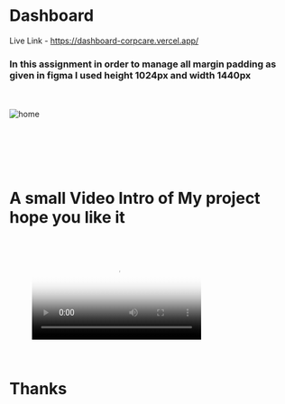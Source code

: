 # Dashboard

Live Link - https://dashboard-corpcare.vercel.app/

### **In this assignment in order to manage all margin padding as given in figma I used height 1024px and width 1440px**
<br>

<br>
<img src="../Dashboard/ReadmeAssets/Dashboard.png" alt="home">

<br>
<br>
<br>
<br>
<br>
<br>

# A small Video Intro of My project hope you like it
<br>

<figure class="video_container">
  <video controls="true" allowfullscreen="true" poster="./ReadmeAssets/Dashboard.png">
    <source src="./ReadmeAssets/Dashboard - Intro Video.mp4" type="video/mp4">
  </video>
</figure>
<br>

# Thanks 



